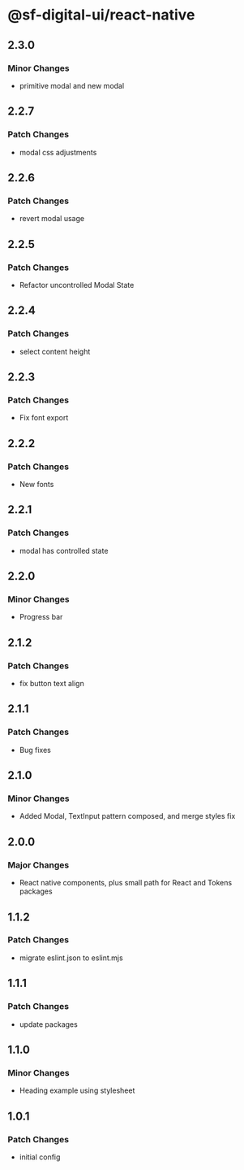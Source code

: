 # @sf-digital-ui/react-native

## 2.3.0

### Minor Changes

- primitive modal and new modal

## 2.2.7

### Patch Changes

- modal css adjustments

## 2.2.6

### Patch Changes

- revert modal usage

## 2.2.5

### Patch Changes

- Refactor uncontrolled Modal State

## 2.2.4

### Patch Changes

- select content height

## 2.2.3

### Patch Changes

- Fix font export

## 2.2.2

### Patch Changes

- New fonts

## 2.2.1

### Patch Changes

- modal has controlled state

## 2.2.0

### Minor Changes

- Progress bar

## 2.1.2

### Patch Changes

- fix button text align

## 2.1.1

### Patch Changes

- Bug fixes

## 2.1.0

### Minor Changes

- Added Modal, TextInput pattern composed, and merge styles fix

## 2.0.0

### Major Changes

- React native components, plus small path for React and Tokens packages

## 1.1.2

### Patch Changes

- migrate eslint.json to eslint.mjs

## 1.1.1

### Patch Changes

- update packages

## 1.1.0

### Minor Changes

- Heading example using stylesheet

## 1.0.1

### Patch Changes

- initial config

